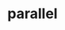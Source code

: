 ---
title: "parallel"
layout: cache
categories: [package, develop]
meta: {"compilers": ["gcc@7.3.1", "none"], "num_specs": 23, "num_specs_by_stack": {"aws-isc": 1, "aws-isc-aarch64": 1, "data-vis-sdk": 7, "e4s": 14, "root": 23}, "oss": ["amzn2", "ubuntu20.04", "ubuntu22.04"], "platforms": ["linux"], "stacks": ["aws-isc", "aws-isc-aarch64", "data-vis-sdk", "e4s", "root"], "targets": ["aarch64", "x86_64_v3"], "versions": ["20240822"]}
spec_details: [{"compiler": "none", "hash": "26cyjc4z3f3tgmkkmvktp2a42ihs63e7", "os": "ubuntu22.04", "platform": "linux", "size": "-", "stacks": ["e4s", "root"], "target": "x86_64_v3", "variants": ["build_system=autotools"], "versions": ["20240822"]}, {"compiler": "none", "hash": "3paimsazbnl4h62qvbgyqo5mtkyfwo7w", "os": "ubuntu22.04", "platform": "linux", "size": "-", "stacks": ["e4s", "root"], "target": "x86_64_v3", "variants": ["build_system=autotools"], "versions": ["20240822"]}, {"compiler": "none", "hash": "45r3uewmpbdl7la3e65ahll64dk6lmrw", "os": "ubuntu22.04", "platform": "linux", "size": "-", "stacks": ["e4s", "root"], "target": "x86_64_v3", "variants": ["build_system=autotools"], "versions": ["20240822"]}, {"compiler": "none", "hash": "4dym6a5dy76k7vdcq66pbo5axijh2yaw", "os": "ubuntu20.04", "platform": "linux", "size": "-", "stacks": ["data-vis-sdk", "root"], "target": "x86_64_v3", "variants": ["build_system=autotools"], "versions": ["20240822"]}, {"compiler": "none", "hash": "6brortaqoe7pppgjvlbizpkuwc2scwil", "os": "ubuntu20.04", "platform": "linux", "size": "-", "stacks": ["data-vis-sdk", "root"], "target": "x86_64_v3", "variants": ["build_system=autotools"], "versions": ["20240822"]}, {"compiler": "none", "hash": "anihbaqew6xbevidj5zhkaws3bilugwa", "os": "ubuntu22.04", "platform": "linux", "size": "-", "stacks": ["e4s", "root"], "target": "x86_64_v3", "variants": ["build_system=autotools"], "versions": ["20240822"]}, {"compiler": "none", "hash": "apzdssg5wgqsldlt3rnmrguze2iqbdei", "os": "ubuntu22.04", "platform": "linux", "size": "-", "stacks": ["e4s", "root"], "target": "x86_64_v3", "variants": ["build_system=autotools"], "versions": ["20240822"]}, {"compiler": "gcc@7.3.1", "hash": "ettiyvnosbuefbn6mrir5gd7ercsyksr", "os": "amzn2", "platform": "linux", "size": "-", "stacks": ["aws-isc-aarch64", "root"], "target": "aarch64", "variants": ["build_system=autotools"], "versions": ["20240822"]}, {"compiler": "none", "hash": "g37xz3ooojufaoau3t3kbrnltbg4sxbp", "os": "ubuntu20.04", "platform": "linux", "size": "-", "stacks": ["data-vis-sdk", "root"], "target": "x86_64_v3", "variants": ["build_system=autotools"], "versions": ["20240822"]}, {"compiler": "none", "hash": "iyhnbkdzczvusutcw76okuqwzcim5rg7", "os": "ubuntu20.04", "platform": "linux", "size": "-", "stacks": ["data-vis-sdk", "root"], "target": "x86_64_v3", "variants": ["build_system=autotools"], "versions": ["20240822"]}, {"compiler": "none", "hash": "mfj3ldnguyt3mmydwpa25qmsywn7twz2", "os": "ubuntu22.04", "platform": "linux", "size": "-", "stacks": ["e4s", "root"], "target": "x86_64_v3", "variants": ["build_system=autotools"], "versions": ["20240822"]}, {"compiler": "gcc@7.3.1", "hash": "modsirxbpfepyyuh5nnv7zjfdoe6cm6d", "os": "amzn2", "platform": "linux", "size": "-", "stacks": ["aws-isc", "root"], "target": "x86_64_v3", "variants": ["build_system=autotools"], "versions": ["20240822"]}, {"compiler": "none", "hash": "mtk3hzatnpdnkjq5fstl5wwalqamjrjg", "os": "ubuntu22.04", "platform": "linux", "size": "-", "stacks": ["e4s", "root"], "target": "x86_64_v3", "variants": ["build_system=autotools"], "versions": ["20240822"]}, {"compiler": "none", "hash": "nkh4pc6k5at2z2doo577vdiw5zzuo3np", "os": "ubuntu22.04", "platform": "linux", "size": "-", "stacks": ["e4s", "root"], "target": "x86_64_v3", "variants": ["build_system=autotools"], "versions": ["20240822"]}, {"compiler": "none", "hash": "o7nrez35zv5y6bl52tr22skcjvoozdkp", "os": "ubuntu22.04", "platform": "linux", "size": "-", "stacks": ["e4s", "root"], "target": "x86_64_v3", "variants": ["build_system=autotools"], "versions": ["20240822"]}, {"compiler": "none", "hash": "p4xq6b7ri3bshtty37nx6n3pgjsvyj4z", "os": "ubuntu22.04", "platform": "linux", "size": "-", "stacks": ["e4s", "root"], "target": "x86_64_v3", "variants": ["build_system=autotools"], "versions": ["20240822"]}, {"compiler": "none", "hash": "rwq4tgvc73xhqtj2iowvolzbhlq4ddgm", "os": "ubuntu22.04", "platform": "linux", "size": "-", "stacks": ["e4s", "root"], "target": "x86_64_v3", "variants": ["build_system=autotools"], "versions": ["20240822"]}, {"compiler": "none", "hash": "tztilmrrmop5aaiv3dyyccns63jpdxoo", "os": "ubuntu22.04", "platform": "linux", "size": "-", "stacks": ["e4s", "root"], "target": "x86_64_v3", "variants": ["build_system=autotools"], "versions": ["20240822"]}, {"compiler": "none", "hash": "vudgdyo3fo6tqpha5ztxexcchahrjjgq", "os": "ubuntu20.04", "platform": "linux", "size": "-", "stacks": ["data-vis-sdk", "root"], "target": "x86_64_v3", "variants": ["build_system=autotools"], "versions": ["20240822"]}, {"compiler": "none", "hash": "vvcm6f5n4qbbuxlllytdz56divgfv2gq", "os": "ubuntu20.04", "platform": "linux", "size": "-", "stacks": ["data-vis-sdk", "root"], "target": "x86_64_v3", "variants": ["build_system=autotools"], "versions": ["20240822"]}, {"compiler": "none", "hash": "w5sqn2a2d7dwmxhfmx7h7c4245g623aw", "os": "ubuntu20.04", "platform": "linux", "size": "-", "stacks": ["data-vis-sdk", "root"], "target": "x86_64_v3", "variants": ["build_system=autotools"], "versions": ["20240822"]}, {"compiler": "none", "hash": "xrt7kkegzcnxloleubpftbvwgdmtvhuo", "os": "ubuntu22.04", "platform": "linux", "size": "-", "stacks": ["e4s", "root"], "target": "x86_64_v3", "variants": ["build_system=autotools"], "versions": ["20240822"]}, {"compiler": "none", "hash": "zt2ewoeonk6wm4glgo753parqlsuwe5p", "os": "ubuntu22.04", "platform": "linux", "size": "-", "stacks": ["e4s", "root"], "target": "x86_64_v3", "variants": ["build_system=autotools"], "versions": ["20240822"]}]
---